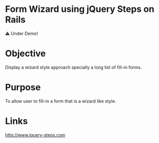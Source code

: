 # Form Wizard using jQuery Steps on Rails

⚠️ Under Demo!

# Objective

Display a wizard style approach specially a long list of fill-in forms.

# Purpose

To allow user to fill-in a form that is a wizard like style.

# Links

http://www.jquery-steps.com
